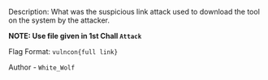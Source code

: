 
Description:
What was the suspicious link attack used to download the tool on the system by the attacker.

**NOTE: Use file given in 1st Chall `Attack`**

Flag Format: `vulncon{full link}`

Author - `White_Wolf`